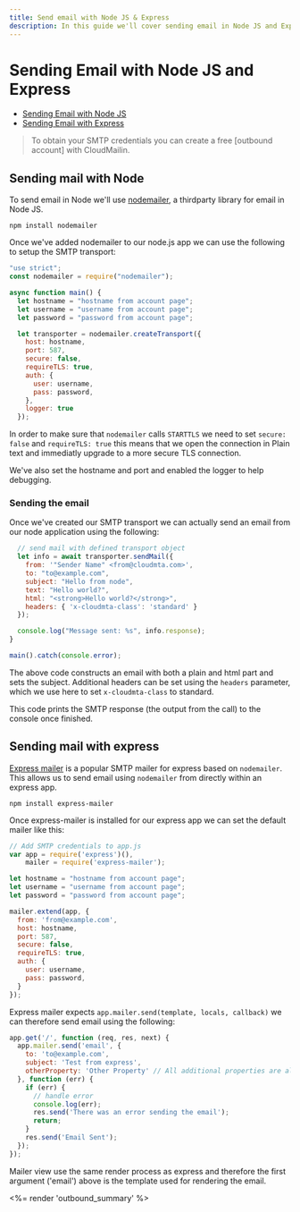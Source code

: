 ```yaml
---
title: Send email with Node JS & Express
description: In this guide we'll cover sending email in Node JS and Express over SMTP with CloudMailin.
---
```


# Sending Email with Node JS and Express

* [Sending Email with Node JS](#sending-mail-with-node)
* [Sending Email with Express](#sending-mail-with-express)

> To obtain your SMTP credentials you can create a free [outbound account] with CloudMailin.

## Sending mail with Node

To send email in Node we'll use [nodemailer], a thirdparty library for email in Node JS.

```shell
npm install nodemailer
```

Once we've added nodemailer to our node.js app we can use the following to setup the SMTP transport:

```javascript
"use strict";
const nodemailer = require("nodemailer");

async function main() {
  let hostname = "hostname from account page";
  let username = "username from account page";
  let password = "password from account page";

  let transporter = nodemailer.createTransport({
    host: hostname,
    port: 587,
    secure: false,
    requireTLS: true,
    auth: {
      user: username,
      pass: password,
    },
    logger: true
  });
```

In order to make sure that `nodemailer` calls `STARTTLS` we need to set `secure: false` and
`requireTLS: true` this means that we open the connection in Plain text and immediatly upgrade to
a more secure TLS connection.

We've also set the hostname and port and enabled the logger to help debugging.

### Sending the email

Once we've created our SMTP transport we can actually send an email from our node application using
the following:

```javascript
  // send mail with defined transport object
  let info = await transporter.sendMail({
    from: '"Sender Name" <from@cloudmta.com>',
    to: "to@example.com",
    subject: "Hello from node",
    text: "Hello world?",
    html: "<strong>Hello world?</strong>",
    headers: { 'x-cloudmta-class': 'standard' }
  });

  console.log("Message sent: %s", info.response);
}

main().catch(console.error);
```

The above code constructs an email with both a plain and html part and sets the subject.
Additional headers can be set using the `headers` parameter, which we use here to set
`x-cloudmta-class` to standard.

This code prints the SMTP response (the output from the call) to the console once finished.

## Sending mail with express

[Express mailer] is a popular SMTP mailer for express based on `nodemailer`. This allows us to
send email using `nodemailer` from directly within an express app.

```shell
npm install express-mailer
```

Once express-mailer is installed for our express app we can set the default mailer like this:

```javascript
// Add SMTP credentials to app.js
var app = require('express')(),
    mailer = require('express-mailer');

let hostname = "hostname from account page";
let username = "username from account page";
let password = "password from account page";

mailer.extend(app, {
  from: 'from@example.com',
  host: hostname,
  port: 587,
  secure: false,
  requireTLS: true,
  auth: {
    user: username,
    pass: password,
  }
});
```

Express mailer expects `app.mailer.send(template, locals, callback)` we can therefore send email
using the following:

```javascript
app.get('/', function (req, res, next) {
  app.mailer.send('email', {
    to: 'to@example.com',
    subject: 'Test from express',
    otherProperty: 'Other Property' // All additional properties are also passed to the template as local variables.
  }, function (err) {
    if (err) {
      // handle error
      console.log(err);
      res.send('There was an error sending the email');
      return;
    }
    res.send('Email Sent');
  });
});
```

Mailer view use the same render process as express and therefore the first argument ('email')
above is the template used for rendering the email.

<%= render 'outbound_summary' %>

[nodemailer]: https://github.com/nodemailer/nodemailer/
[Express mailer]: https://github.com/RGBboy/express-mailer
